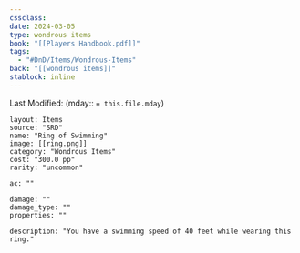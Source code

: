 ```yaml
---
cssclass: 
date: 2024-03-05
type: wondrous items
book: "[[Players Handbook.pdf]]"
tags:
  - "#DnD/Items/Wondrous-Items"
back: "[[wondrous items]]"
stablock: inline
---
```

Last Modified: (mday:: `= this.file.mday`)


```statblock
layout: Items
source: "SRD"
name: "Ring of Swimming"
image: [[ring.png]]
category: "Wondrous Items"
cost: "300.0 pp"
rarity: "uncommon"

ac: ""

damage: ""
damage_type: ""
properties: ""

description: "You have a swimming speed of 40 feet while wearing this ring."
```